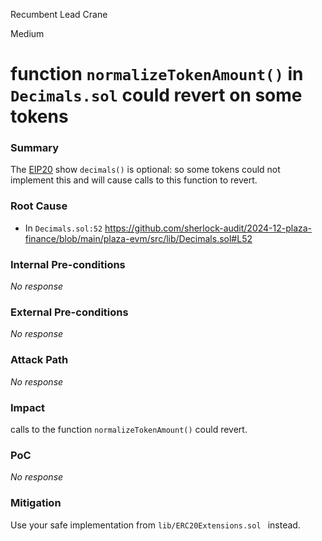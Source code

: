 Recumbent Lead Crane

Medium

# function `normalizeTokenAmount()` in `Decimals.sol` could revert on some tokens

### Summary

The [EIP20](https://eips.ethereum.org/EIPS/eip-20) show `decimals()` is optional: so some tokens could not implement this and will cause calls to this function to revert.

### Root Cause
 - In `Decimals.sol:52`
https://github.com/sherlock-audit/2024-12-plaza-finance/blob/main/plaza-evm/src/lib/Decimals.sol#L52

### Internal Pre-conditions

_No response_

### External Pre-conditions

_No response_

### Attack Path

_No response_

### Impact

calls to the function `normalizeTokenAmount()` could revert.

### PoC

_No response_

### Mitigation

Use your safe implementation from `lib/ERC20Extensions.sol ` instead.